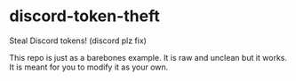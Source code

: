 # discord-token-theft
Steal Discord tokens! (discord plz fix)

This repo is just as a barebones example. It is raw and unclean but it works. It is meant for you to modify it as your own.
